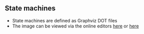 ## State machines

- State machines are defined as Graphviz DOT files
- The image can be viewed via the online editors [here](https://dreampuf.github.io/GraphvizOnline/) or [here](http://www.webgraphviz.com)

